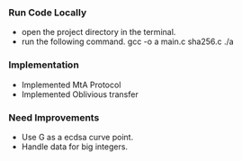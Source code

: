 ### Run Code Locally

- open the project directory in the terminal.
- run the following command.
	  gcc -o a main.c sha256.c 
	  ./a

### Implementation
- Implemented MtA Protocol
- Implemented Oblivious transfer

### Need Improvements
- Use G as a ecdsa curve point.
- Handle data for big integers.
